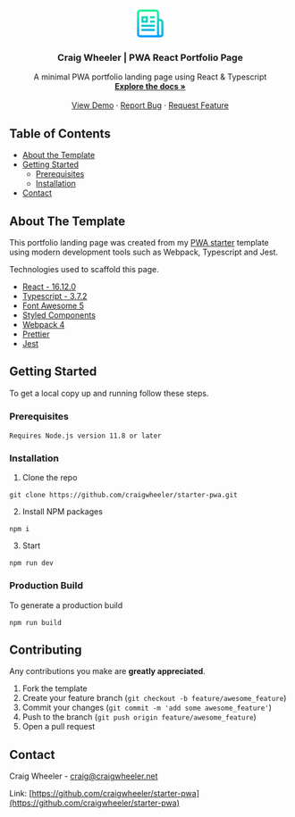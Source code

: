 <!-- PROJECT LOGO -->
<br />
<p align="center">
  <a href="">
    <img src="src/img/logo.png" alt="Logo" width="50" height="50">
  </a>

  <h3 align="center">Craig Wheeler | PWA React Portfolio Page</h3>

  <p align="center">
    A minimal PWA portfolio landing page using React & Typescript
    <br />
    <a href="/"><strong>Explore the docs »</strong></a>
    <br />
    <br />
    <a href="https://starter-pwa.netlify.com/">View Demo</a>
    ·
    <a href="/">Report Bug</a>
    ·
    <a href="/">Request Feature</a>
  </p>
</p>

<!-- TABLE OF CONTENTS -->

## Table of Contents

- [About the Template](#about-the-template)
- [Getting Started](#getting-started)
  - [Prerequisites](#prerequisites)
  - [Installation](#installation)
- [Contact](#contact)

<!-- ABOUT THE PROJECT -->

## About The Template

This portfolio landing page was created from my [PWA starter](https://github.com/craigwheeler/starter-pwa) template using modern development tools such as Webpack, Typescript and Jest.

Technologies used to scaffold this page.

- [React - 16.12.0](https://netlify.com/)
- [Typescript - 3.7.2](https://www.typescriptlang.org/)
- [Font Awesome 5](https://github.com/FortAwesome/react-fontawesome)
- [Styled Components](https://netlify.com/)
- [Webpack 4](https://netlify.com/)
- [Prettier](https://netlify.com/)
- [Jest](https://netlify.com/)

<!-- GETTING STARTED -->

## Getting Started

To get a local copy up and running follow these steps.

### Prerequisites

```
Requires Node.js version 11.8 or later
```

### Installation

1. Clone the repo

```
git clone https://github.com/craigwheeler/starter-pwa.git
```

2. Install NPM packages

```
npm i
```

3. Start

```
npm run dev
```

### Production Build

To generate a production build

```
npm run build
```

<!-- CONTRIBUTING -->

## Contributing

Any contributions you make are **greatly appreciated**.

1. Fork the template
2. Create your feature branch (`git checkout -b feature/awesome_feature`)
3. Commit your changes (`git commit -m 'add some awesome_feature'`)
4. Push to the branch (`git push origin feature/awesome_feature`)
5. Open a pull request

<!-- CONTACT -->

## Contact

Craig Wheeler - craig@craigwheeler.net

Link: [https://github.com/craigwheeler/starter-pwa](https://github.com/craigwheeler/starter-pwa)

<!-- MARKDOWN LINKS & IMAGES -->
<!-- https://www.markdownguide.org/basic-syntax/#reference-style-links -->

[product-screenshot]: src/img/screenshot.png
